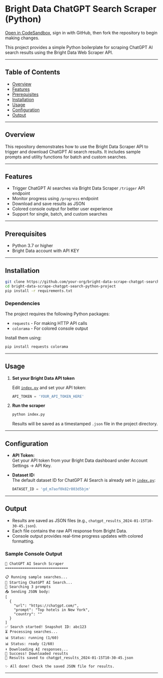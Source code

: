 # Bright Data ChatGPT Search Scraper (Python)

<a href="https://githubbox.com/luminati-io/bright-data-scrape-chatgpt-search-python-project?file=index.py" target="_blank">Open in CodeSandbox</a>, sign in with GitHub, then fork the repository to begin making changes.

This project provides a simple Python boilerplate for scraping ChatGPT AI search results using the Bright Data Web Scraper API.

---

## Table of Contents
- [Overview](#overview)
- [Features](#features)
- [Prerequisites](#prerequisites)
- [Installation](#installation)
- [Usage](#usage)
- [Configuration](#configuration)
- [Output](#output)

---

## Overview

This repository demonstrates how to use the Bright Data Scraper API to trigger and download ChatGPT AI search results. It includes sample prompts and utility functions for batch and custom searches.

---

## Features

- Trigger ChatGPT AI searches via Bright Data Scraper `/trigger` API endpoint
- Monitor progress using `/progress` endpoint
- Download and save results as JSON
- Colored console output for better user experience
- Support for single, batch, and custom searches

---

## Prerequisites

- Python 3.7 or higher
- Bright Data account with API KEY

---

## Installation

```bash
git clone https://github.com/your-org/bright-data-scrape-chatgpt-search-python-project.git
cd bright-data-scrape-chatgpt-search-python-project
pip install -r requirements.txt
```

### Dependencies

The project requires the following Python packages:
- `requests` - For making HTTP API calls
- `colorama` - For colored console output

Install them using:
```bash
pip install requests colorama
```

---

## Usage

1. **Set your Bright Data API token**
   
   Edit [`index.py`](index.py) and set your API token:
   ```python
   API_TOKEN = 'YOUR_API_TOKEN_HERE'
   ```

2. **Run the scraper**
   ```bash
   python index.py
   ```
   
   Results will be saved as a timestamped `.json` file in the project directory.

---

## Configuration

- **API Token:**  
  Get your API token from your Bright Data dashboard under Account Settings → API Key.

- **Dataset ID:**  
  The default dataset ID for ChatGPT AI Search is already set in [`index.py`](index.py):
  ```python
  DATASET_ID = 'gd_m7aof0k82r803d5bjm'
  ```

---

## Output

- Results are saved as JSON files (e.g., `chatgpt_results_2024-01-15T10-30-45.json`).
- Each file contains the raw API response from Bright Data.
- Console output provides real-time progress updates with colored formatting.

### Sample Console Output

```
🌟 ChatGPT AI Search Scraper
=============================

📋 Running sample searches...
🤖 Starting ChatGPT AI Search...
📝 Searching 3 prompts
📤 Sending JSON body:
[
  {
    "url": "https://chatgpt.com/",
    "prompt": "Top hotels in New York",
    "country": ""
  }
]
✅ Search started! Snapshot ID: abc123
⏳ Processing searches...
📊 Status: running (1/60)
📊 Status: ready (2/60)
⬇️ Downloading AI responses...
🎉 Success! Downloaded results
💾 Results saved to chatgpt_results_2024-01-15T10-30-45.json

✨ All done! Check the saved JSON file for results.
```

---
